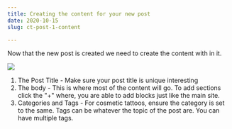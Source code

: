 ```yaml
---
title: Creating the content for your new post
date: 2020-10-15
slug: ct-post-1-content

---
```

Now that the new post is created we need to create the content with in it. 

![](/screen-shot-2020-10-15-at-7-16-28-am.png)

1. The Post Title - Make sure your post title is unique interesting 
2. The body - This is where most of the content will go. To add sections click the "+" where, you are able to add blocks just like the main site. 
3. Categories and Tags - For cosmetic tattoos, ensure the category is set to the same. Tags can be whatever the topic of the post are. You can have multiple tags. 